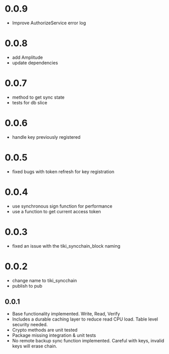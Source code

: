 # 0.0.9

* Improve AuthorizeService error log

# 0.0.8

* add Amplitude
* update dependencies

# 0.0.7

* method to get sync state
* tests for db slice

# 0.0.6

* handle key previously registered

# 0.0.5

* fixed bugs with token refresh for key registration

# 0.0.4

* use synchronous sign function for performance
* use a function to get current access token

# 0.0.3

* fixed an issue with the tiki_syncchain_block naming

# 0.0.2

* change name to tiki_syncchain
* publish to pub

## 0.0.1

* Base functionality implemented. Write, Read, Verify
* Includes a durable caching layer to reduce read CPU 
  load. Table level security needed.
* Crypto methods are unit tested
* Package missing integration & unit tests
* No remote backup sync function implemented. 
  Careful with keys, invalid keys will erase chain.


